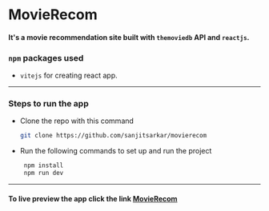 # MovieRecom
#### It's a movie recommendation site built with `themoviedb` API and `reactjs`.
### `npm` packages used
- ``vitejs`` for creating react app.
---
### Steps to run the app
- Clone the repo with this command

    ```bash
    git clone https://github.com/sanjitsarkar/movierecom
    ```
- Run the following commands to set up and run the project
   ```bash
    npm install
    npm run dev
    ```
---
#### To live preview the app click the link [MovieRecom](https://movierecom.netlify.app/)

